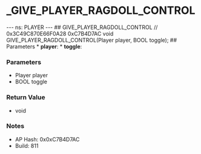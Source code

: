 # _GIVE_PLAYER_RAGDOLL_CONTROL

--- ns: PLAYER --- ## GIVE_PLAYER_RAGDOLL_CONTROL  // 0x3C49C870E66F0A28 0xC7B4D7AC void GIVE_PLAYER_RAGDOLL_CONTROL(Player player, BOOL toggle);   ## Parameters * **player**: * **toggle**:

### Parameters
* Player player
* BOOL toggle

### Return Value
* void

### Notes
* AP Hash: 0x0xC7B4D7AC
* Build: 811

